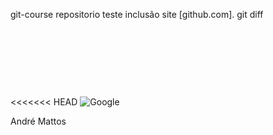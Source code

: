 git-course
repositorio teste
inclusão site [github.com].
git diff
<html>
    <head>
<<<<<<< HEAD
    <img alt="Google" height="92" id="hplogo" src="googlelogo_color_272x92dp.png" srcset="googlelogo_color_272x92dp.png 1x, googlelogo_color_272x92dp.png 2x" style="padding-top:109px" width="272" onload="typeof google==='object'&amp;&amp;google.aft&amp;&amp;google.aft(this)" data-atf="1" data-iml="1571954720384">
    </head>
    <body>
        <p>André Mattos</p>
    </body>
</html>

